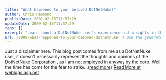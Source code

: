 ```yaml
---
title: "What happened to your beloved DotNetNuke?"
author: Chris Hammond
publishDate: 2009-02-15T11:57:29
updateDate: 2009-02-15T11:57:29
tags: []
excerpt: "Learn about a DotNetNuke user's experience and insights in this blog post, separate from DotNetNuke Corporation's views. Dive in to discover more!"
url: /2009/what-happened-to-your-beloved-dotnetnuke  # Use the generated URL with year
---
```

Just a disclaimer here. This blog post comes from me as a DotNetNuke user, it doesn't necessarily represent the thoughts and opinions of the DotNetNuke Corporation , as I am not employed in anyway by the corp. Well the time has come for the fear to strike...(<a href="https://weblogs.asp.net/christoc/archive/2009/02/15/what-happened-to-your-beloved-dotnetnuke.aspx">read more</a>)<img src="https://weblogs.asp.net/aggbug.aspx?PostID=6908458" width="1" height="1"> <a href="https://weblogs.asp.net/christoc/archive/2009/02/15/what-happened-to-your-beloved-dotnetnuke.aspx">Read More at weblogs.asp.net</a>


